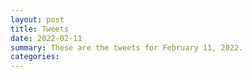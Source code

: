 ```yaml
---
layout: post
title: Tweets
date: 2022-02-11
summary: These are the tweets for February 11, 2022.
categories:
---
```


